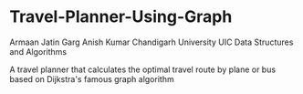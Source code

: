Travel-Planner-Using-Graph
=======================
Armaan
Jatin Garg
Anish Kumar
Chandigarh University
UIC
Data Structures and Algorithms


A travel planner that calculates the optimal travel route by plane or bus based on Dijkstra's famous graph algorithm
